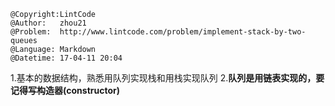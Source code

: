 ```
@Copyright:LintCode
@Author:   zhou21
@Problem:  http://www.lintcode.com/problem/implement-stack-by-two-queues
@Language: Markdown
@Datetime: 17-04-11 20:04
```

1.基本的数据结构，熟悉用队列实现栈和用栈实现队列
2.**队列是用链表实现的，要记得写构造器(constructor)**